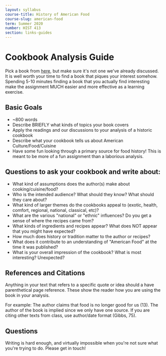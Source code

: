 ```yaml
---
layout: syllabus
course-title: History of American Food
course-slug: american-food
term: Summer 2020
number: HIST 413
section: links-guides
---
```


# Cookbook Analysis Guide
Pick a book from [here](https://babel.hathitrust.org/cgi/mb?c=1934413200;a=listis;sort=date_a;sz=100), but make sure it's not one we've already discussed. It is well worth your time to find a book that piques your interest somehow. Spending 5-10 minutes finding a book that you actually find interesting make the assignment MUCH easier and more effective as a learning exercise.


## Basic Goals
- ~800 words
- Describe BRIEFLY what kinds of topics your book covers
- Apply the readings and our discussions to your analysis of a historic cookbook
- Describe what your cookbook tells us about American Culture/Food/Cuisine
- Have some fun looking through a primary source for food history! This is meant to be more of a fun assignment than a laborious analysis.


## Questions to ask your cookbook and write about:
- What kind of assumptions does the author(s) make about cooking/cuisine/food?
- Who is the intended audience? What should they know? What should they care about?
- What kind of larger themes do the cookbooks appeal to (exotic, health, comfort, regional, national, classical, etc)?
- What are the various "national" or "ethnic" influences? Do you get a sense of where the recipes came from?
- What kinds of ingredients and recipes appear? What does NOT appear that you might have expected?
- How much does history or tradition matter to the author or recipes?
- What does it contribute to an understanding of "American Food" at the time it was published?
- What is your overall impression of the cookbook? What is most interesting? Unexpected?



## References and Citations
Anything in your text that refers to a specific quote or idea should a have parenthetical page reference. These show the reader how you are using the book in your analysis.

For example: The author claims that food is no longer good for us (13). The author of the book is implied since we only have one source. If you are citing other texts from class, use author/date format (Gibbs, 75).


## Questions
Writing is hard enough, and virtually impossible when you're not sure what you're trying to do. Please get in touch!

